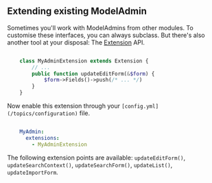 ## Extending existing ModelAdmin

Sometimes you'll work with ModelAdmins from other modules. To customise these interfaces, you can always subclass. But there's
also another tool at your disposal: The [Extension](api:SilverStripe\Core\Extension) API.


```php

	class MyAdminExtension extends Extension {
		// ...
		public function updateEditForm(&$form) {
			$form->Fields()->push(/* ... */)
		}
	}
```

Now enable this extension through your `[config.yml](/topics/configuration)` file.


```yml

	MyAdmin:
	  extensions:
	    - MyAdminExtension
```

The following extension points are available: `updateEditForm()`, `updateSearchContext()`,
`updateSearchForm()`, `updateList()`, `updateImportForm`.
